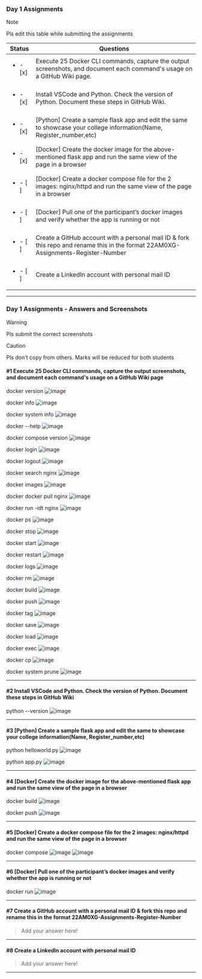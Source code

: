 ### Day 1 Assignments

> [!NOTE]
> Pls edit this table while submitting the assignments

| Status         | Questions     | 
|----------------|---------------|
| <ul><li>- [x] </li></ul> | Execute 25 Docker CLI commands, capture the output screenshots, and document each command's usage on a GitHub Wiki page. |
| <ul><li>- [x] </li></ul> | Install VSCode and Python. Check the version of Python. Document these steps in GitHub Wiki. |
| <ul><li>- [x] </li></ul> | [Python] Create a sample flask app and edit the same to showcase your college information(Name, Register_number,etc) |
| <ul><li>- [x] </li></ul> | [Docker] Create the docker image for the above-mentioned flask app and run the same view of the page in a browser |
| <ul><li>- [ ] </li></ul> | [Docker] Create a docker compose file for the 2 images: nginx/httpd and run the same view of the page in a browser |
| <ul><li>- [ ] </li></ul> | [Docker] Pull one of the participant’s docker images and verify whether the app is running or not  |
| <ul><li>- [ ] </li></ul> | Create a GitHub account with a personal mail ID & fork this repo and rename this in the format 22AM0XG-Assignments-Register-Number  |
| <ul><li>- [ ] </li></ul> | Create a LinkedIn account with personal mail ID  |

***

### Day 1 Assignments - Answers and Screenshots

> [!WARNING]
> Pls submit the correct screenshots

> [!CAUTION]
> Pls don't copy from others. Marks will be reduced for both students

#### #1 Execute 25 Docker CLI commands, capture the output screenshots, and document each command's usage on a GitHub Wiki page

docker version
![image](https://github.com/user-attachments/assets/c6a11dbd-e0a8-411e-bf15-8731678de19f)

docker info
![image](https://github.com/user-attachments/assets/cd6f48de-b09b-472f-9d84-4f39303789d8)

docker system info
![image](https://github.com/user-attachments/assets/2822b684-d1b3-446c-bdbd-9203d74aaecb)

docker --help
![image](https://github.com/user-attachments/assets/037330b9-05c1-4792-ab85-3f8a49ec430a)

docker compose version
![image](https://github.com/user-attachments/assets/94dcf012-2955-4cba-a34f-d55b2d871b60)

docker login
![image](https://github.com/user-attachments/assets/f1eb99d5-ae60-4255-b60a-40ca59d4e457)

docker logout
![image](https://github.com/user-attachments/assets/e0334bba-946d-497e-bd2c-ad8c59db0e52)

docker search nginx
![image](https://github.com/user-attachments/assets/30658559-bf4e-4484-9762-4c99b028b0cd)

docker images
![image](https://github.com/user-attachments/assets/56f9f01c-f5ac-47e9-afe9-f0fefc8870b1)

docker docker pull nginx
![image](https://github.com/user-attachments/assets/c7ae6297-8109-41f8-90b4-93194ec9d385)

docker run -idt nginx
![image](https://github.com/user-attachments/assets/bd047b26-9d0c-4cec-98a8-a2b01dfaf32b)

docker ps 
![image](https://github.com/user-attachments/assets/c2ff31da-c87a-49d0-b037-7a37f66033e3)

docker stop
![image](https://github.com/user-attachments/assets/3d5a1d44-5ec7-45c7-bf55-06d724c7214f)

docker start
![image](https://github.com/user-attachments/assets/36b1613c-5e7f-4182-a6a4-26a5392c93b5)

docker restart
![image](https://github.com/user-attachments/assets/dad0c8c7-a0c6-4ff9-b04b-583ed8a00dc7)

docker logs
![image](https://github.com/user-attachments/assets/c6b82fd7-73fe-4040-acde-ec5c1e9786ab)

docker rm
![image](https://github.com/user-attachments/assets/e62af8ac-45dd-4ba2-a127-78f3cc0bd05d)

docker build
![image](https://github.com/user-attachments/assets/331d5bfd-c385-4c0f-bb5c-19663c133cbd)

docker push
![image](https://github.com/user-attachments/assets/900fd72e-8bac-446e-80d3-8e0d1b2b7860)

docker tag 
![image](https://github.com/user-attachments/assets/8da6e001-062a-4379-82c7-23c3c61d35a4)

docker save
![image](https://github.com/user-attachments/assets/505ce089-6a3c-4e2d-9cf6-7532cd676915)

docker load
![image](https://github.com/user-attachments/assets/09822212-bc06-49d4-9158-a4f50487272f)

docker exec
![image](https://github.com/user-attachments/assets/f2edf143-2991-4086-919b-1444472ae03b)

docker cp
![image](https://github.com/user-attachments/assets/205eb513-aa70-4aac-a807-185052713f27)

docker system prune
![image](https://github.com/user-attachments/assets/07c2a040-225f-4905-8f65-ccd8add27a86)


***

#### #2 Install VSCode and Python. Check the version of Python. Document these steps in GitHub Wiki

python --version
![image](https://github.com/user-attachments/assets/6b60b799-558a-4907-96ac-d46e67902d16)

***

#### #3 [Python] Create a sample flask app and edit the same to showcase your college information(Name, Register_number,etc)

python helloworld.py
![image](https://github.com/user-attachments/assets/5e5102c5-b8a5-4ebb-8ab9-4a733e600158)

python app.py
![image](https://github.com/user-attachments/assets/cc475633-a0c6-4ec2-8ead-42c3fb9419bd)

***

#### #4 [Docker] Create the docker image for the above-mentioned flask app and run the same view of the page in a browser

docker build
![image](https://github.com/user-attachments/assets/d6cf0968-d54b-4775-9fc2-c04c19f52c9a)

docker push
![image](https://github.com/user-attachments/assets/4c3654a4-0210-4bae-8d33-b5666a149b1a)

***

#### #5 [Docker] Create a docker compose file for the 2 images: nginx/httpd and run the same view of the page in a browser

docker compose 
![image](https://github.com/user-attachments/assets/98e08daf-3952-4855-a430-fc8ab2651e78)
![image](https://github.com/user-attachments/assets/85396515-251f-4bb1-a33c-2afa185c8c58)

***


#### #6 [Docker] Pull one of the participant’s docker images and verify whether the app is running or not

docker run 
![image](https://github.com/user-attachments/assets/2162df22-05c1-4173-91c8-0a2c6cb0eeec)

***

#### #7 Create a GitHub account with a personal mail ID & fork this repo and rename this in the format 22AM0XG-Assignments-Register-Number
> Add your answer here!

***

#### #8 Create a LinkedIn account with personal mail ID
> Add your answer here!

***
